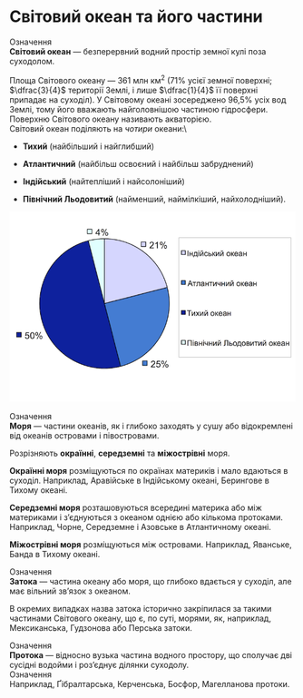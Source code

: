 Свiтовий океан та його частини
==============================

<div class="eoz-wrap">
<span class="eoz">Означення</span>
<div class="eoz-text">
<b>Свiтовий океан</b> — безперервний водний простiр земної кулi поза суходолом.
</div>
</div>

Площа Світового океану — 361 млн км$^{2}$ (71% усієї земної поверхні;
$\dfrac{3}{4}$ території Землі, і лише $\dfrac{1}{4}$ її поверхні
припадає на суходіл). У Світовому океані зосереджено 96,5% усіх вод
Землі, тому його вважають найголовнішою частиною гідросфери. Поверхню
Світового океану називають акваторією.\
Світовий океан поділяють на *чотири* океани:\

-   **Тихий** (найбільший і найглибший)

-   **Атлантичний** (найбільш освоєний і найбільш забруднений)

-   **Індійський** (найтепліший і найсолоніший)

-   **Північний Льодовитий** (найменший, наймілкіший, найхолодніший).

![image](3-2.png)

<div class="eoz-wrap">
<span class="eoz">Означення</span>
<div class="eoz-text">
<b>Моря</b> — частини океанiв, як i глибоко заходять у сушу або вiдокремленi вiд океанiв островами i пiвостровами.
</div>
</div>

Розрізняють **окраїнні**, **середземні** та **міжострівні** моря.

**Окраїнні моря** розміщуються по окраїнах материків і мало вдаються в
суходіл. Наприклад, Аравійське в Індійському океані, Берингове в Тихому
океані.

**Середземні моря** розташовуються всередині материка або між материками
і з’єднуються з океаном однією або кількома протоками. Наприклад, Чорне,
Середземне і Азовське в Атлантичному океані.

**Міжострівні моря** розміщуються між островами. Наприклад, Яванське,
Банда в Тихому океані.

<div class="eoz-wrap">
<span class="eoz">Означення</span>
<div class="eoz-text">
<b>Затока</b> — частина океану або моря, що глибоко вдається у суходiл, але має вiльний зв’язок з океаном.
</div>
</div>

В окремих випадках назва затока історично закріпилася за такими
частинами Світового океану, що є, по суті, морями, як, наприклад,
Мексиканська, Гудзонова або Перська затоки.

<div class="eoz-wrap">
<span class="eoz">Означення</span>
<div class="eoz-text">
<b>Протока</b> — вiдносно вузька частина водного простору, що сполучає двi сусiднi водойми i роз’єднує дiлянки суходолу.
</div>
</div>

<div class="exmpl-wrap">
<span class="exmpl">Означення</span>
<div class="exmpl-text">
Наприклад, Ґібралтарська, Керченська, Босфор, Магелланова протоки.
</div>
</div>